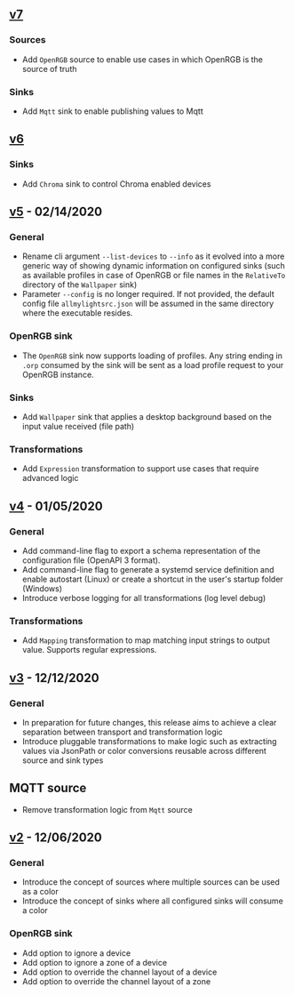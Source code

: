 ## [v7]

### Sources
- Add `OpenRGB` source to enable use cases in which OpenRGB is the source of 
truth

### Sinks
- Add `Mqtt` sink to enable publishing values to Mqtt
## [v6]

### Sinks
- Add `Chroma` sink to control Chroma enabled devices

## [v5] - 02/14/2020

### General
- Rename cli argument `--list-devices` to `--info` as it evolved into a more 
generic way of showing dynamic information on configured sinks (such as available 
profiles in case of OpenRGB or file names in the `RelativeTo` directory of the 
`Wallpaper` sink)
- Parameter `--config` is no longer required. If not provided, the default config 
file `allmylightsrc.json` will be assumed in the same directory where the 
executable resides.

### OpenRGB sink
- The `OpenRGB` sink now supports loading of profiles. Any string ending in `.orp` 
consumed by the sink will be sent as a load profile request to your OpenRGB instance.

### Sinks
- Add `Wallpaper` sink that applies a desktop background based on the input value 
received (file path)
### Transformations
- Add `Expression` transformation to support use cases that require advanced logic

## [v4] - 01/05/2020

### General
- Add command-line flag to export a schema representation of the configuration 
file (OpenAPI 3 format).
- Add command-line flag to generate a systemd service definition and enable 
autostart (Linux) or create a shortcut in the user's startup folder (Windows)
- Introduce verbose logging for all transformations (log level debug)

### Transformations
- Add `Mapping` transformation to map matching input strings to output value.
Supports regular expressions.

## [v3] - 12/12/2020
### General
- In preparation for future changes, this release aims to achieve a clear 
separation between transport and transformation logic
- Introduce pluggable transformations to make logic such as extracting values 
via JsonPath or color conversions reusable across different source and sink types
## MQTT source
- Remove transformation logic from `Mqtt` source

## [v2] - 12/06/2020
### General
- Introduce the concept of sources where multiple sources can be used as a color 
- Introduce the concept of sinks where all configured sinks will consume a color
### OpenRGB sink
- Add option to ignore a device
- Add option to ignore a zone of a device
- Add option to override the channel layout of a device
- Add option to override the channel layout of a zone

[v7]: https://github.com/sparten11740/allmylights/compare/v6...v7
[v6]: https://github.com/sparten11740/allmylights/compare/v5...v6
[v5]: https://github.com/sparten11740/allmylights/compare/v4...v5
[v4]: https://github.com/sparten11740/allmylights/compare/v3...v4
[v3]: https://github.com/sparten11740/allmylights/compare/v2...v3
[v2]: https://github.com/sparten11740/allmylights/compare/v1...v2
